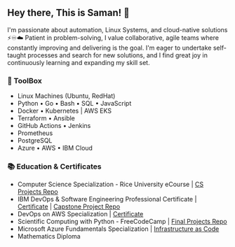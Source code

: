 ## Hey there, This is Saman! 👋
I'm passionate about automation, Linux Systems, and cloud-native solutions ⚡️♾☁️
Patient in problem-solving, I value collaborative, agile teams where constantly improving and delivering is the goal. I'm eager to undertake self-taught processes and search for new solutions, and I find great joy in continuously learning and expanding my skill set.

### 🧰 ToolBox
- Linux Machines (Ubuntu, RedHat)
- Python • Go • Bash • SQL • JavaScript
- Docker • Kubernetes | AWS EKS
- Terraform • Ansible
- GitHub Actions • Jenkins
- Prometheus
- PostgreSQL
- Azure • AWS • IBM Cloud

### 📚 Education & Certificates
- Computer Science Specialization - Rice University eCourse | [CS Projects Repo](https://github.com/samanxsy/Rice-university-CS-projects)
- IBM DevOps & Software Engineering Professional Certificate | [Certificate](https://coursera.org/share/c5055d7c2b497e4cf7faae9746c4f495) | [Capstone Project Repo](https://github.com/samanxsy/devops-capstone-project)
- DevOps on AWS Specialization | [Certificate](https://coursera.org/share/6122e2fba8b5c109afb3997b7f855f9b)
- Scientific Computing with Python - FreeCodeCamp | [Final Projects Repo](https://github.com/samanxsy/fcc-scientific-computing-w-python)
- Microsoft Azure Fundamentals Specialization | [Infrastructure as Code](https://github.com/samanxsy/Terraform)
- Mathematics Diploma
